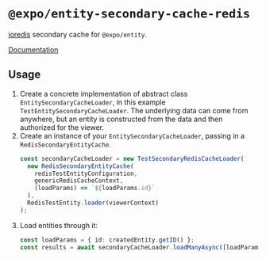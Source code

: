 # `@expo/entity-secondary-cache-redis`

[ioredis](https://github.com/luin/ioredis) secondary cache for `@expo/entity`.

[Documentation](https://expo.github.io/entity/modules/_expo_secondary_cache_redis.html)

## Usage

1. Create a concrete implementation of abstract class `EntitySecondaryCacheLoader`, in this example `TestEntitySecondaryCacheLoader`. The underlying data can come from anywhere, but an entity is constructed from the data and then authorized for the viewer.
2. Create an instance of your `EntitySecondaryCacheLoader`, passing in a `RedisSecondaryEntityCache`.
    ```typescript
    const secondaryCacheLoader = new TestSecondaryRedisCacheLoader(
      new RedisSecondaryEntityCache(
        redisTestEntityConfiguration,
        genericRedisCacheContext,
        (loadParams) => `${loadParams.id}`
      ),
      RedisTestEntity.loader(viewerContext)
    );
    ```
3. Load entities through it:
    ```typescript
    const loadParams = { id: createdEntity.getID() };
    const results = await secondaryCacheLoader.loadManyAsync([loadParams]);
    ```